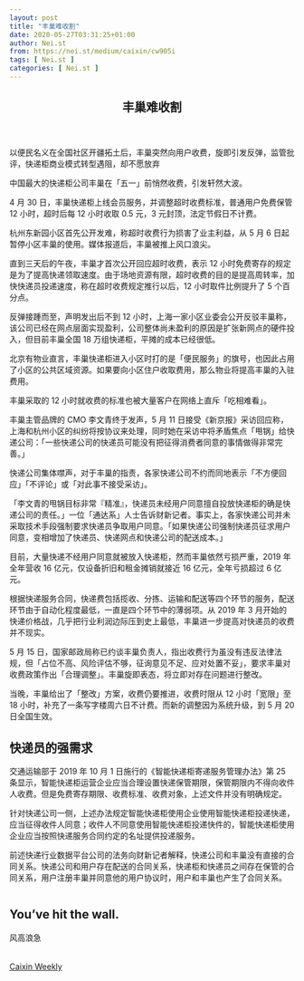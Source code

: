 ```yaml
---
layout: post
title: "丰巢难收割"
date: 2020-05-27T03:31:25+01:00
author: Nei.st
from: https://nei.st/medium/caixin/cw905i
tags: [ Nei.st ]
categories: [ Nei.st ]
---
```


<article class="post-20150 post type-post status-publish format-standard hentry category-caixin" id="post-20150"> <header class="page-header medium Archives"><div class="page-header__image"></div><div class="page-header__content"><h1 class="page-title text-align-center">丰巢难收割</h1></div> </header><div class="entry-content aesop-entry-content" id="post-20150-content"><link as="font" crossorigin="anonymous" href="//cdn.jsdelivr.net/gh/0nd1jyU39XQ/_/glyph/font-face/0uIzqoZjSuJfvSBnvgXTcApMtcVhMcpr.woff" rel="preload" type="font/woff"/><link as="font" crossorigin="anonymous" href="//cdn.jsdelivr.net/gh/0nd1jyU39XQ/_/glyph/font-face/1sTnSLZWDKucPX6SAk.woff" rel="preload" type="font/woff"/><p class="blog-post__description">以便民名义在全国社区开疆拓土后，丰巢突然向用户收费，旋即引发反弹，监管批评，快递柜商业模式转型遇阻，却不愿放弃</p><span id="more-20150"></span><div class="container img"></div><p>中国最大的快递柜公司丰巢在「五一」前悄然收费，引发轩然大波。</p><p>4 月 30 日，丰巢快递柜上线会员服务，并调整超时收费标准，普通用户免费保管 12 小时，超时后每 12 小时收取 0.5 元，3 元封顶，法定节假日不计费。</p><p>杭州东新园小区首先公开发难，称超时收费行为损害了业主利益，从 5 月 6 日起暂停小区丰巢的使用。媒体报道后，丰巢被推上风口浪尖。</p><p>直到三天后的午夜，丰巢才首次公开回应超时收费，表示 12 小时免费寄存的规定是为了提高快递领取速度。由于场地资源有限，超时收费的目的是提高周转率，加快快递员投递速度，称在超时收费规定推行以后，12 小时取件比例提升了 5 个百分点。</p><p>反弹接踵而至，声明发出后不到 12 小时，上海一家小区业委会公开反驳丰巢称，该公司已经在网点层面实现盈利，公司整体尚未盈利的原因是扩张新网点的硬件投入，但目前丰巢全国 18 万组快递柜，平摊的成本已经很低。</p><div class="code-block code-block-1" style="margin: 8px 0; clear: both;"><div class="container ads_KbHEVhh8Rw"><div class="card card--blog post-sidebar"><div class="card-body"><div class="logo_ngcontent-kty-0"> </div><div class="iframe-blocker U6XAMK63Vh00WqvF2BacIQ"><div class="background-h60B"> </div><div class="WumZiPCS4MeMw4pxQ"> </div></div></div><div class="card-footer"><div class="card-footer-wrapper" layout="row bottom-left"></div></div></div></div></div><p>北京有物业直言，丰巢快递柜进入小区时打的是「便民服务」的旗号，也因此占用了小区的公共区域资源。如果要向小区住户收取费用，那么物业将提高丰巢的入驻费用。</p><p>丰巢采取的 12 小时就收费的标准也被大量客户在网络上直斥「吃相难看」。</p><p>丰巢主管品牌的 CMO 李文青终于发声，5 月 11 日接受《新京报》采访回应称，上海和杭州小区的纠纷将按协议来处理，同时她在采访中将矛盾焦点「甩锅」给快递公司：「一些快递公司的快递员可能没有把征得消费者同意的事情做得非常完善。」</p><p>快递公司集体噤声，对于丰巢的指责，各家快递公司不约而同地表示「不方便回应」「不评论」或「对此事不接受采访」。</p><p>「李文青的甩锅目标非常『精准』，快递员未经用户同意擅自投放快递柜的确是快递公司的责任。」一位「通达系」人士告诉财新记者。事实上，各家快递公司并未采取技术手段强制要求快递员争取用户同意。「如果快递公司强制快递员征求用户同意，变相增加了快递员、快递网点和快递公司的配送成本。」</p><p>目前，大量快递不经用户同意就被放入快递柜，然而丰巢依然亏损严重，2019 年全年营收 16 亿元，仅设备折旧和租金摊销就接近 16 亿元，全年亏损超过 6 亿元。</p><div class="code-block code-block-1" style="margin: 8px 0; clear: both;"><div class="container ads_KbHEVhh8Rw"><div class="card card--blog post-sidebar"><div class="card-body"><div class="logo_ngcontent-kty-0"> </div><div class="iframe-blocker U6XAMK63Vh00WqvF2BacIQ"><div class="background-h60B"> </div><div class="WumZiPCS4MeMw4pxQ"> </div></div></div><div class="card-footer"><div class="card-footer-wrapper" layout="row bottom-left"></div></div></div></div></div><p>根据快递服务合同，快递费包括揽收、分拣、运输和配送等四个环节的服务，配送环节由于自动化程度最低，一直是四个环节中的薄弱项。从 2019 年 3 月开始的快递价格战，几乎把行业利润边际压到史上最低，丰巢进一步提高对快递员的收费并不现实。</p><p>5 月 15 日，国家邮政局称已约谈丰巢负责人，指出收费行为虽没有违反法律法规，但「占位不高、风险评估不够，征询意见不足、应对处置不妥」，要求丰巢对收费政策作出「合理调整」。丰巢旋即表态，将立即对存在问题进行整改。</p><p>当晚，丰巢给出了「整改」方案，收费仍要推进，收费时限从 12 小时「宽限」至 18 小时，补充了一条写字楼周六日不计费。而新的调整因为系统升级，到 5 月 20 日全国生效。</p><h2>快递员的强需求</h2><p>交通运输部于 2019 年 10 月 1 日施行的《智能快递柜寄递服务管理办法》第 25 条显示，智能快递柜运营企业应当合理设置快递保管期限，保管期限内不得向收件人收费。但是免费寄存期限、收费标准、收费对象，上述文件并没有明确规定。</p><p>针对快递公司一侧，上述办法规定智能快递柜使用企业使用智能快递柜投递快递，应当征得收件人同意；收件人不同意使用智能快递柜投递快件的，智能快递柜使用企业应当按照快递服务合同约定的名址提供投递服务。</p><p>前述快递行业数据平台公司的法务向财新记者解释，快递公司和丰巢没有直接的合同关系。快递公司和用户存在配送的合同关系，快递柜和快递员之间存在保管的合同关系，用户注册丰巢并同意他的用户协议时，用户和丰巢也产生了合同关系。</p><div class="code-block code-block-1" style="margin: 8px 0; clear: both;"><div class="container ads_KbHEVhh8Rw"><div class="card card--blog post-sidebar"><div class="card-body"><div class="logo_ngcontent-kty-0"> </div><div class="iframe-blocker U6XAMK63Vh00WqvF2BacIQ"><div class="background-h60B"> </div><div class="WumZiPCS4MeMw4pxQ"> </div></div></div><div class="card-footer"><div class="card-footer-wrapper" layout="row bottom-left"></div></div></div></div></div><div class="aesop-content-comp-wrap aesop-content-comp-columns-1" id="aesop-content-component"><div class="container img gfw edge"><div class="BarrierFailsafe__fullBarrier___2bFWd"><div class="aspectRatioPlaceholder nykpaywall"><div class="progressiveMedia" data-height="880" data-width="1040"> <img alt="" class="progressiveMedia-image lazyload" data-src="https://cdn.jsdelivr.net/gh/0nd1jyU39XQ/_/img/1/full-desktop@2x.png" src="https://cdn.jsdelivr.net/gh/0nd1jyU39XQ/_/img/1/full-desktop@2x.png"/></div></div><h1 class="BarrierFailsafe__header___1VGQh">You’ve hit the wall.</h1><div class="BarrierFailsafe__body___2hQxl">风高浪急 <a class="wdAUwEkxSXQjBoQ" href="https://nei.st/medium/j2c6srlbezlceyrdintsxq" rel="noopener noreferrer nofollow" target="_blank"><span class="svgIcon svgIcon--questionMark svgIcon--19px"></span></a></div></div></div></div><div class="container qyoLgsBMfk2RyP6PZqEQUQ"><div class="TA9FsqtAclEQEnnC"><a class="q9pBoz6iftkg" href="https://nei.st/medium/caixin?source=cw905"><div class="ISq0AssRMiRdK46s31e1tA"><div class="VBC0sS11TRzyNj7ur4DqLQ"></div></div></a></div></div><div class="code-block code-block-2" style="margin: 8px 0; clear: both;"> <br/><div class="container ads_KbHEVhh8Rw"><div class="card card--blog post-sidebar"><div class="card-body"><div class="logo_ngcontent-kty-0"> </div><div class="iframe-blocker U6XAMK63Vh00WqvF2BacIQ"><div class="background-h60B"> </div><div class="WumZiPCS4MeMw4pxQ"> </div></div></div><div class="card-footer"><div class="card-footer-wrapper" layout="row bottom-left"></div></div></div></div></div></div> <footer class="entry-footer"><div class="categories icon-link"><a href="https://nei.st/category/medium/caixin" rel="category tag">Caixin Weekly</a></div> </footer></article>
